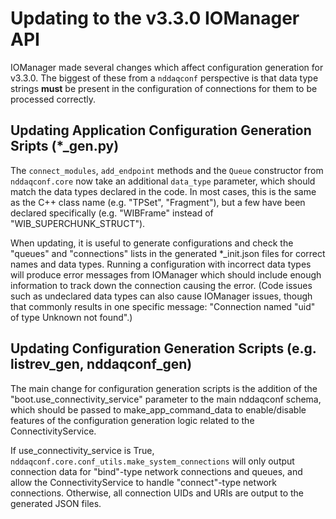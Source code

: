 # Updating to the v3.3.0 IOManager API

IOManager made several changes which affect configuration generation for v3.3.0. The biggest of these from a `nddaqconf` perspective is that data type strings **must** be present in the configuration of connections for them to be processed correctly.

## Updating Application Configuration Generation Sripts (*_gen.py)

The `connect_modules`, `add_endpoint` methods and the `Queue` constructor from `nddaqconf.core` now take an additional `data_type` parameter, which should match the data types declared in the code. In most cases, this is the same as the C++ class name (e.g. "TPSet", "Fragment"), but a few have been declared specifically (e.g. "WIBFrame" instead of "WIB_SUPERCHUNK_STRUCT").

When updating, it is useful to generate configurations and check the "queues" and "connections" lists in the generated *_init.json files for correct names and data types. Running a configuration with incorrect data types will produce error messages from IOManager which should include enough information to track down the connection causing the error. (Code issues such as undeclared data types can also cause IOManager issues, though that commonly results in one specific message: "Connection named "uid" of type Unknown not found".)

## Updating Configuration Generation Scripts (e.g. listrev_gen, nddaqconf_gen)

The main change for configuration generation scripts is the addition of the "boot.use_connectivity_service" parameter to the main nddaqconf schema, which should be passed to make_app_command_data to enable/disable features of the configuration generation logic related to the ConnectivityService.

If use_connectivity_service is True, `nddaqconf.core.conf_utils.make_system_connections` will only output connection data for "bind"-type network connections and queues, and allow the ConnectivityService to handle "connect"-type network connections. Otherwise, all connection UIDs and URIs are output to the generated JSON files.